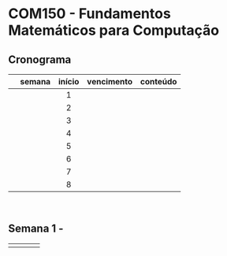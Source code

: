 # COM150 - Fundamentos Matemáticos para Computação

## Cronograma

|  | semana | início | vencimento | conteúdo |
|:---:|:---:|:---:|:---:|:---|
|  |  | 1 |  |  |  |
|  |  | 2 |  |  |  |
|  |  | 3 |  |  |  |
|  |  | 4 |  |  |  |
|  |  | 5 |  |  |  |
|  |  | 6 |  |  |  |
|  |  | 7 |  |  |  |
|  |  | 8 |  |  |  |

<br>


## Semana 1 - 

|  |  |  |  |
|:---:|:---:|:---|:---|
|  |  |  |  |